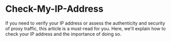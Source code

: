 # Check-My-IP-Address
If you need to verify your IP address or assess the authenticity and security of proxy traffic, this article is a must-read for you. Here, we'll explain how to check your IP address and the importance of doing so.
